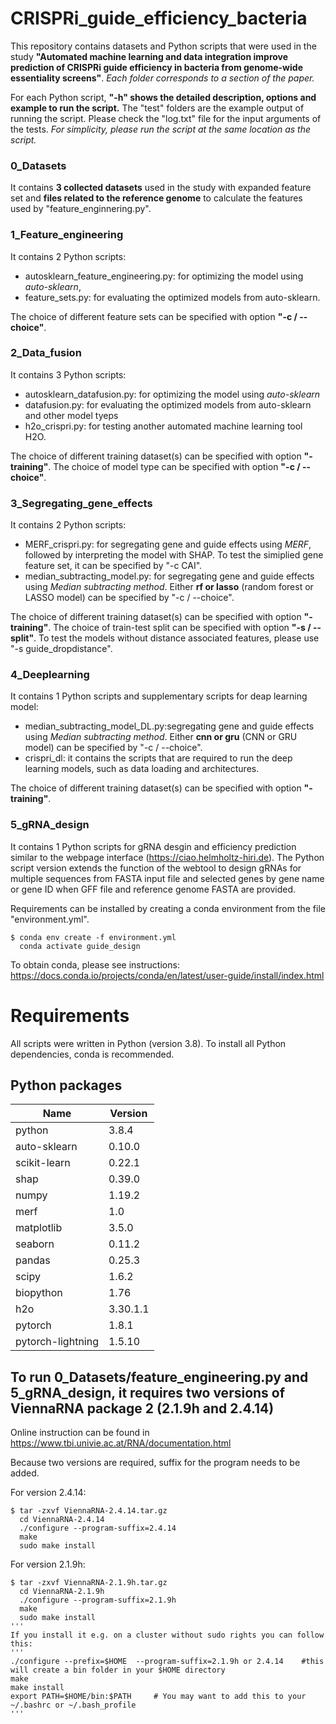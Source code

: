 # CRISPRi_guide_efficiency_bacteria
This repository contains datasets and Python scripts that were used in the study **"Automated machine learning and data integration improve prediction of CRISPRi guide efficiency in bacteria from genome-wide essentiality screens"**. *Each folder corresponds to a section of the paper.* 

For each Python script, **"-h" shows the detailed description, options and example to run the script.** The "test" folders are the example output of running the script. Please check the "log.txt" file for the input arguments of the tests. *For simplicity, please run the script at the same location as the script.*

### 0_Datasets
It contains **3 collected datasets** used in the study with expanded feature set and **files related to the reference genome** to calculate the features used by "feature_enginnering.py".  

### 1_Feature_engineering
It contains 2 Python scripts: 
* autosklearn_feature_engineering.py: for optimizing the model using *auto-sklearn*, 
* feature_sets.py: for evaluating the optimized models from auto-sklearn. 

The choice of different feature sets can be specified with option **"-c / --choice"**.  

### 2_Data_fusion

It contains 3 Python scripts: 
* autosklearn_datafusion.py: for optimizing the model using *auto-sklearn*
* datafusion.py: for evaluating the optimized models from auto-sklearn and other model tyeps
* h2o_crispri.py: for testing another automated machine learning tool H2O. 

The choice of different training dataset(s) can be specified with option **"-training"**.  The choice of model type can be specified with option **"-c / --choice"**.

### 3_Segregating_gene_effects

It contains 2 Python scripts: 
* MERF_crispri.py: for segregating gene and guide effects using *MERF*, followed by interpreting the model with SHAP. To test the simiplied gene feature set, it can be specified by "-c CAI".
* median_subtracting_model.py: for segregating gene and guide effects using *Median subtracting method*. Either **rf or lasso** (random forest or LASSO model) can be specified by "-c / --choice".

The choice of different training dataset(s) can be specified with option **"-training"**.  The choice of train-test split can be specified with option **"-s / --split"**. To test the models without distance associated features, please use "-s guide_dropdistance".

### 4_Deeplearning

It contains 1 Python scripts and supplementary scripts for deap learning model: 
* median_subtracting_model_DL.py:segregating gene and guide effects using *Median subtracting method*. Either **cnn or gru** (CNN or GRU model) can be specified by "-c / --choice".
* crispri_dl: it contains the scripts that are required to run the deep learning models, such as data loading and architectures.  

The choice of different training dataset(s) can be specified with option **"-training"**. 

### 5_gRNA_design

It contains 1 Python scripts for gRNA desgin and efficiency prediction similar to the webpage interface (https://ciao.helmholtz-hiri.de). The Python script version extends the function of the webtool to design gRNAs for multiple sequences from FASTA input file and selected genes by gene name or gene ID when GFF file and reference genome FASTA are provided.

Requirements can be installed by creating a conda environment from the file "environment.yml".
```
$ conda env create -f environment.yml
  conda activate guide_design
```
To obtain conda, please see instructions: https://docs.conda.io/projects/conda/en/latest/user-guide/install/index.html


 

# Requirements

All scripts were written in Python (version 3.8). To install all Python dependencies, conda is recommended. 


## Python packages

  |Name             |      Version       |           
  |-----------------|--------------------|
  |python           |       3.8.4        | 
  |auto-sklearn     |       0.10.0       | 
  |scikit-learn     |       0.22.1       |
  |shap             |       0.39.0       | 
  |numpy            |       1.19.2       | 
  |merf             |       1.0          |
  |matplotlib       |       3.5.0        |  
  |seaborn          |       0.11.2       |
  |pandas           |       0.25.3       |
  |scipy            |       1.6.2        |
  |biopython        |       1.76         | 
  |h2o              |       3.30.1.1     |
  |pytorch          |       1.8.1        |
  |pytorch-lightning|       1.5.10       |



## To run 0_Datasets/feature_engineering.py and 5_gRNA_design, it requires two versions of ViennaRNA package 2 (2.1.9h and 2.4.14)

Online instruction can be found in https://www.tbi.univie.ac.at/RNA/documentation.html

Because two versions are required, suffix for the program needs to be added. 


For version 2.4.14:
```
$ tar -zxvf ViennaRNA-2.4.14.tar.gz
  cd ViennaRNA-2.4.14
  ./configure --program-suffix=2.4.14 
  make
  sudo make install
```
For version 2.1.9h:
```
$ tar -zxvf ViennaRNA-2.1.9h.tar.gz
  cd ViennaRNA-2.1.9h
  ./configure --program-suffix=2.1.9h
  make
  sudo make install
'''
If you install it e.g. on a cluster without sudo rights you can follow this:
'''
./configure --prefix=$HOME  --program-suffix=2.1.9h or 2.4.14    #this will create a bin folder in your $HOME directory
make
make install
export PATH=$HOME/bin:$PATH		# You may want to add this to your ~/.bashrc or ~/.bash_profile
'''

